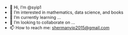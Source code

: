 - 👋 Hi, I’m @syip1
- 👀 I’m interested in mathematics, data science, and books
- 🌱 I’m currently learning ...
- 💞️ I’m looking to collaborate on ...
- 📫 How to reach me: shermanyip2015@gmail.com

<!---
syip1/syip1 is a ✨ special ✨ repository because its `README.md` (this file) appears on your GitHub profile.
You can click the Preview link to take a look at your changes.
--->
